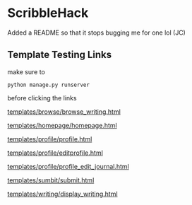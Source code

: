 ScribbleHack
============
Added a README so that it stops bugging me for one lol (JC)

Template Testing Links
----------------------
make sure to

	python manage.py runserver

before clicking the links

[templates/browse/browse_writing.html](http://127.0.0.1:8000/testing/browse_writing)

[templates/homepage/homepage.html](http://127.0.0.1:8000/testing/homepage)

[templates/profile/profile.html](http://127.0.0.1:8000/testing/profile)

[templates/profile/editprofile.html](http://127.0.0.1:8000/testing/edit_profile)

[templates/profile/profile_edit_journal.html](http://127.0.0.1:8000/testing/profile_edit_journal)

[templates/sumbit/submit.html](http://127.0.0.1:8000/testing/submit)

[templates/writing/display_writing.html](http://127.0.0.1:8000/testing/display_writing)
